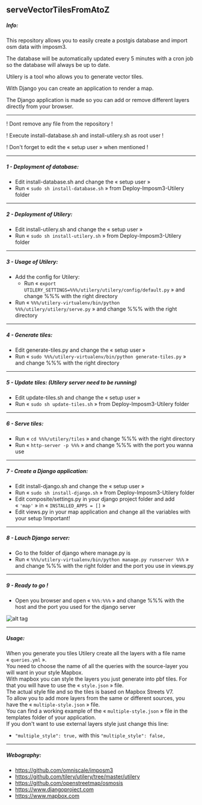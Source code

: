 ## serveVectorTilesFromAtoZ

##### Info:

This repository allows you to easily create a postgis database and import osm data with imposm3.

The database will be automatically updated every 5 minutes with a cron job so the database will always be up to date.

Utilery is a tool who allows you to generate vector tiles.

With Django you can create an application to render a map.

The Django application is made so you can add or remove different layers directly from your browser.

---

! Dont remove any file from the repository !

! Execute install-database.sh and install-utilery.sh as root user !

! Don't forget to edit the « setup user » when mentioned !

---

##### 1 - Deployment of database:

- Edit install-database.sh and change the « setup user »
- Run « `sudo sh install-database.sh` » from Deploy-Imposm3-Utilery folder

---

##### 2 - Deployment of Utilery:

- Edit install-utilery.sh and change the « setup user »
- Run « `sudo sh install-utilery.sh` » from Deploy-Imposm3-Utilery folder

---

##### 3 - Usage of Utilery:

- Add the config for Utilery:
    - Run « `export UTILERY_SETTINGS=%%%/utilery/utilery/config/default.py` » and change %%% with the right directory
- Run « `%%%/utilery-virtualenv/bin/python %%%/utilery/utilery/serve.py` » and change %%% with the right directory

---

##### 4 - Generate tiles:

- Edit generate-tiles.py and change the « setup user »
- Run « `sudo %%%/utilery-virtualenv/bin/python generate-tiles.py` » and change %%% with the right directory

---

##### 5 - Update tiles: (Utilery server need to be running)

- Edit update-tiles.sh and change the « setup user »
- Run « `sudo sh update-tiles.sh` » from Deploy-Imposm3-Utilery folder

---

##### 6 - Serve tiles:

- Run « `cd %%%/utilery/tiles` » and change %%% with the right directory
- Run « `http-server -p %%%` » and change %%% with the port you wanna use

---

##### 7 - Create a Django application:

- Edit install-django.sh and change the « setup user »
- Run « `sudo sh install-django.sh` » from Deploy-Imposm3-Utilery folder
- Edit composite/settings.py in your django project folder and add « `'map'` » in « `INSTALLED_APPS = []` »
- Edit views.py in your map application and change all the variables with your setup !important!

---

##### 8 - Lauch Django server:

- Go to the folder of django where manage.py is
- Run « `%%%/utilery-virtualenv/bin/python manage.py runserver %%%` » and change %%% with the right folder and the port you use in views.py

---

##### 9 - Ready to go !

- Open you browser and open « `%%%:%%%` » and change %%% with the host and the port you used for the django server

![alt tag](http://image.noelshack.com/fichiers/2016/31/1470150787-screenshot-from-2016-08-02-17-12-28.png)

---

##### Usage:

When you generate you tiles Utilery create all the layers with a file name « `queries.yml` ». <br />
You need to choose the name of all the queries with the source-layer you will want in your style Mapbox. <br />
With mapbox you can style the layers you just generate into pbf tiles. For that you will have to use the « `style.json` » file. <br />
The actual style file and so the tiles is based on Mapbox Streets V7. <br />
To allow you to add more layers from the same or different sources, you have the  « `multiple-style.json` » file. <br />
You can find a working example of the « `multiple-style.json` » file in the templates folder of your application. <br />
If you don't want to use external layers style just change this line:
- `"multiple_style": true,` with this `"multiple_style": false,`

---

##### Webography:

- https://github.com/omniscale/imposm3
- https://github.com/tilery/utilery/tree/master/utilery
- https://github.com/openstreetmap/osmosis
- https://www.djangoproject.com
- https://www.mapbox.com
